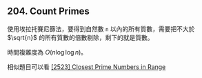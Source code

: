 ## 204. Count Primes

使用埃拉托賽尼篩法，要得到自然數 `n` 以內的所有質數，需要把不大於 $\sqrt{n}$ 的所有質數的倍數剔除，剩下的就是質數。

時間複雜度為 $O(n \log \log n)$。

相似題目可以看 [[2523] Closest Prime Numbers in Range](../[2523]%20Closest%20Prime%20Numbers%20in%20Range/)
